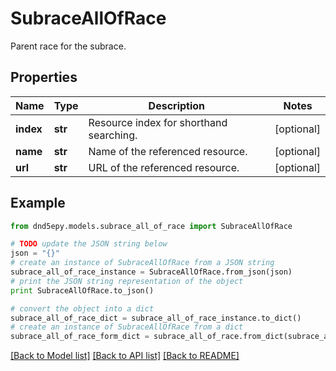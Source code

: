 # SubraceAllOfRace

Parent race for the subrace.

## Properties
Name | Type | Description | Notes
------------ | ------------- | ------------- | -------------
**index** | **str** | Resource index for shorthand searching. | [optional] 
**name** | **str** | Name of the referenced resource. | [optional] 
**url** | **str** | URL of the referenced resource. | [optional] 

## Example

```python
from dnd5epy.models.subrace_all_of_race import SubraceAllOfRace

# TODO update the JSON string below
json = "{}"
# create an instance of SubraceAllOfRace from a JSON string
subrace_all_of_race_instance = SubraceAllOfRace.from_json(json)
# print the JSON string representation of the object
print SubraceAllOfRace.to_json()

# convert the object into a dict
subrace_all_of_race_dict = subrace_all_of_race_instance.to_dict()
# create an instance of SubraceAllOfRace from a dict
subrace_all_of_race_form_dict = subrace_all_of_race.from_dict(subrace_all_of_race_dict)
```
[[Back to Model list]](../README.md#documentation-for-models) [[Back to API list]](../README.md#documentation-for-api-endpoints) [[Back to README]](../README.md)


